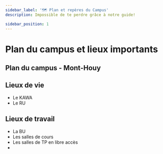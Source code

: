 ```yaml
---
sidebar_label: '🗺️ Plan et repères du Campus'
description: Impossible de te perdre grâce à notre guide!

sidebar_position: 1
---
```



# Plan du campus et lieux importants

## Plan du campus - Mont-Houy


## Lieux de vie
- Le KAWA
- Le RU


## Lieux de travail
- La BU
- Les salles de cours
- Les salles de TP en libre accès
- 
